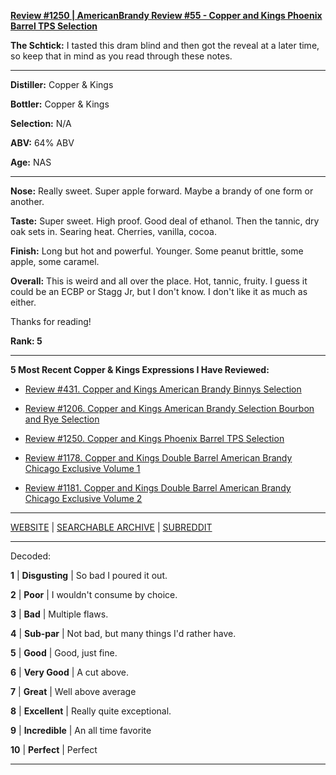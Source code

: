 
[**Review #1250 | AmericanBrandy Review #55 - Copper and Kings Phoenix Barrel TPS Selection**]( https://t8ke.review/review-1250-copper-and-kings-phoenix-barrel-tps-selection)

**The Schtick:** I tasted this dram blind and then got the reveal at a later time, so keep that in mind as you read through these notes.

-----

**Distiller:** Copper & Kings

**Bottler:** Copper & Kings

**Selection:** N/A

**ABV:**  64% ABV

**Age:** NAS 

-----

**Nose:**  Really sweet. Super apple forward. Maybe a brandy of one form or another. 

**Taste:** Super sweet. High proof. Good deal of ethanol. Then the tannic, dry oak sets in. Searing heat. Cherries, vanilla, cocoa. 

**Finish:** Long but hot and powerful. Younger. Some peanut brittle, some apple, some caramel. 

**Overall:** This is weird and all over the place. Hot, tannic, fruity. I guess it could be an ECBP or Stagg Jr, but I don't know. I don't like it as much as either. 

Thanks for reading!

**Rank: 5**

----- 

**5 Most Recent Copper & Kings Expressions I Have Reviewed:** 

- [Review #431. Copper and Kings American Brandy Binnys Selection]( https://t8ke.review/review-431-copper-and-kings-american-brandy-binnys/) 

- [Review #1206. Copper and Kings American Brandy Selection Bourbon and Rye Selection]( https://t8ke.review/review-1206-copper-and-kings-american-brandy-selection-bourbon-and-rye-selection) 

- [Review #1250. Copper and Kings Phoenix Barrel TPS Selection]( https://t8ke.review/review-1250-copper-and-kings-phoenix-barrel-tps-selection) 

- [Review #1178. Copper and Kings Double Barrel American Brandy Chicago Exclusive Volume 1]( https://t8ke.review/review-1178-copper-and-kings-double-barrel-american-brandy-chicago-exclusive-volume-1/) 

- [Review #1181. Copper and Kings Double Barrel American Brandy Chicago Exclusive Volume 2]( https://t8ke.review/review-1181-copper-and-kings-double-barrel-american-brandy-chicago-exclusive-volume-2/) 

-----

[WEBSITE](https://t8ke.review) | [SEARCHABLE ARCHIVE](https://t8ke.review/review-archive/) | [SUBREDDIT](https://reddit.com/r/t8kereviews)

-----

Decoded:

**1** | **Disgusting** | So bad I poured it out.

**2** | **Poor** | I wouldn't consume by choice.

**3** | **Bad** | Multiple flaws.

**4** | **Sub-par** | Not bad, but many things I'd rather have.

**5** | **Good** | Good, just fine.

**6** | **Very Good** | A cut above.

**7** | **Great** | Well above average

**8** | **Excellent** | Really quite exceptional.

**9** | **Incredible** | An all time favorite

**10** | **Perfect** | Perfect

----

